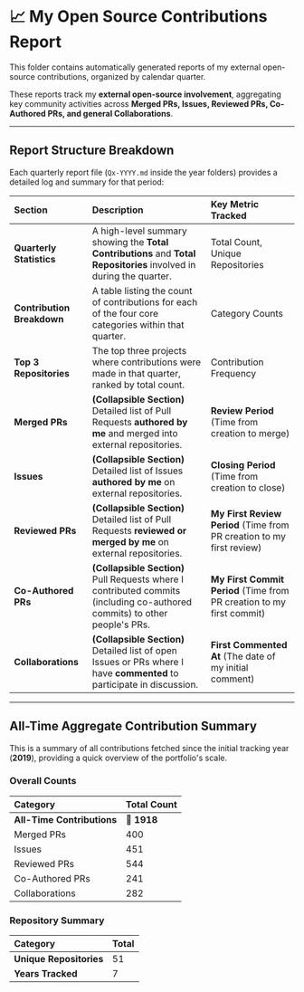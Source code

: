 # 📈 My Open Source Contributions Report

This folder contains automatically generated reports of my external open-source contributions, organized by calendar quarter.

These reports track my **external open-source involvement**, aggregating key community activities across **Merged PRs, Issues, Reviewed PRs, Co-Authored PRs, and general Collaborations**.

---

## Report Structure Breakdown

Each quarterly report file (`Qx-YYYY.md` inside the year folders) provides a detailed log and summary for that period:

| Section | Description | Key Metric Tracked |
| :--- | :--- | :--- |
| **Quarterly Statistics** | A high-level summary showing the **Total Contributions** and **Total Repositories** involved in during the quarter. | Total Count, Unique Repositories |
| **Contribution Breakdown** | A table listing the count of contributions for each of the four core categories within that quarter. | Category Counts |
| **Top 3 Repositories** | The top three projects where contributions were made in that quarter, ranked by total count. | Contribution Frequency |
| **Merged PRs** | **(Collapsible Section)** Detailed list of Pull Requests **authored by me** and merged into external repositories. | **Review Period** (Time from creation to merge) |
| **Issues** | **(Collapsible Section)** Detailed list of Issues **authored by me** on external repositories. | **Closing Period** (Time from creation to close) |
| **Reviewed PRs** | **(Collapsible Section)** Detailed list of Pull Requests **reviewed or merged by me** on external repositories. | **My First Review Period** (Time from PR creation to my first review) |
| **Co-Authored PRs** | **(Collapsible Section)** Pull Requests where I contributed commits (including co-authored commits) to other people's PRs. | **My First Commit Period** (Time from PR creation to my first commit) |
| **Collaborations** | **(Collapsible Section)** Detailed list of open Issues or PRs where I have **commented** to participate in discussion. | **First Commented At** (The date of my initial comment) |

---

## All-Time Aggregate Contribution Summary

This is a summary of all contributions fetched since the initial tracking year (**2019**), providing a quick overview of the portfolio's scale.

### Overall Counts

| Category | Total Count |
| :--- | :--- |
| **All-Time Contributions** | 🚀 **1918** |
| Merged PRs | 400 |
| Issues | 451 |
| Reviewed PRs | 544 |
| Co-Authored PRs | 241 |
| Collaborations | 282 |

### Repository Summary

| Category | Total |
| :--- | :--- |
| **Unique Repositories** | 51 |
| **Years Tracked** | 7 |
